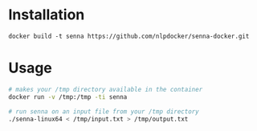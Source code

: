 Installation
============

``docker build -t senna https://github.com/nlpdocker/senna-docker.git``


Usage
=====

```bash
# makes your /tmp directory available in the container
docker run -v /tmp:/tmp -ti senna

# run senna on an input file from your /tmp directory
./senna-linux64 < /tmp/input.txt > /tmp/output.txt
```
